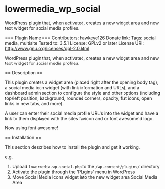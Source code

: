 lowermedia_wp_social
====================

WordPress plugin that, when activated, creates a new widget area and new text widget for social media profiles.

=== Plugin Name ===
Contributors: hawkeye126
Donate link: 
Tags: social media, multisite
Tested to: 3.5.1
License: GPLv2 or later
License URI: http://www.gnu.org/licenses/gpl-2.0.html

WordPress plugin that, when activated, creates a new widget area and new text widget for social media profiles.

== Description ==

This plugin creates a widget area (placed right after the opening body tag), a social media icon widget (with link information and URLs), and a dashboard admin section to configure the style and other options (including top/left position, background, rounded corners, opacity, flat icons, open links in new tabs, and more).

A user can enter their social media profile URL's into the widget and have a link to them displayed with the sites favicon and or font awesome'd logo.

Now using font awesome!


== Installation ==

This section describes how to install the plugin and get it working.

e.g.

1. Upload `lowermedia-wp-social.php` to the `/wp-content/plugins/` directory
2. Activate the plugin through the 'Plugins' menu in WordPress
3. Move Social Media Icons widget into the new widget area Social Media Area